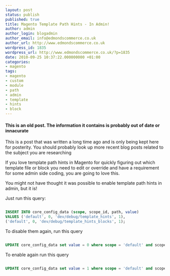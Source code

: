 ```yaml
---
layout: post
status: publish
published: true
title: Magento Template Path Hints - In Admin!
author: admin
author_login: blogadmin
author_email: info@edmondscommerce.co.uk
author_url: http://www.edmondscommerce.co.uk
wordpress_id: 1835
wordpress_url: http://www.edmondscommerce.co.uk/?p=1835
date: 2010-09-25 10:37:22.000000000 +01:00
categories:
- magento
tags:
- magento
- custom
- module
- path
- admin
- template
- hints
- block
---
```

<div class="oldpost"><h4>This is an old post. The information it contains is probably out of date or innacurate</h4>
<p>
This is a post that was written a long time ago and is only being kept here for posterity.
You should probably look up more recent blog posts related to the subject you are researching
</p>
</div>
If you love template path hints in Magento for quickly figuring out which template file or block you need to edit or override and have a requirement for some admin side coding, you are going to love this.

You might not have thought it was possible to enable template path hints in admin, but it is!

Just run this query:

```sql

INSERT INTO core_config_data (scope, scope_id, path, value)
VALUES ('default', 0, 'dev/debug/template_hints', 1),
('default', 0, 'dev/debug/template_hints_blocks', 1);

```

To disable them again, run this query
```sql

UPDATE core_config_data set value = 0 where scope = 'default' and scope_id = 0 and path ='dev/debug/template_hints'

```

To enable again run this query
```sql

UPDATE core_config_data set value = 1 where scope = 'default' and scope_id = 0 and path ='dev/debug/template_hints'

```
